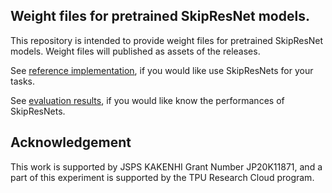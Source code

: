## Weight files for pretrained SkipResNet models.

This repository is intended to provide weight files for pretrained SkipResNet models.
Weight files will published as assets of the releases.

See [reference implementation](https://github.com/takedarts/skipresnet-reference), if you would like use SkipResNets for your tasks.

See [evaluation results](https://github.com/takedarts/skipresnet), if you would like know the performances of SkipResNets.

## Acknowledgement
This work is supported by JSPS KAKENHI Grant Number JP20K11871, and a part of this experiment is supported by the TPU Research Cloud program.